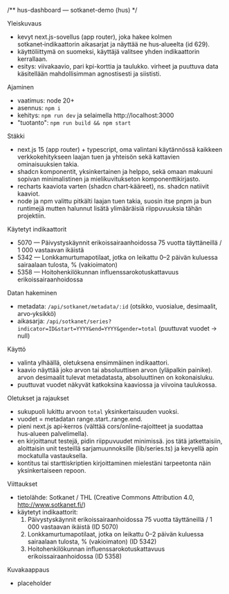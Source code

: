 /**
hus-dashboard — sotkanet-demo (hus)
*/

Yleiskuvaus
- kevyt next.js-sovellus (app router), joka hakee kolmen sotkanet‑indikaattorin aikasarjat ja näyttää ne hus‑alueelta (id 629).
- käyttöliittymä on suomeksi, käyttäjä valitsee yhden indikaattorin kerrallaan.
- esitys: viivakaavio, pari kpi-korttia ja taulukko. virheet ja puuttuva data käsitellään mahdollisimman agnostisesti ja siististi.

Ajaminen
- vaatimus: node 20+
- asennus: `npm i`
- kehitys: `npm run dev` ja selaimella http://localhost:3000
- "tuotanto": `npm run build && npm start`

Stäkki
- next.js 15 (app router) + typescript, oma valintani käytännössä kaikkeen verkkokehitykseen laajan tuen ja yhteisön sekä kattavien ominaisuuksien takia.
- shadcn komponentit, yksinkertainen ja helppo, sekä omaan makuuni sopivan minimalistinen ja mielikuvitukseton komponenttikirjasto.
- recharts kaaviota varten (shadcn chart‑kääreet), ns. shadcn natiivit kaaviot.
- node ja npm valittu pitkälti laajan tuen takia, suosin itse pnpm ja bun runtimejä mutten halunnut lisätä ylimääräisiä riippuvuuksia tähän projektiin.

Käytetyt indikaattorit
- 5070 — Päivystyskäynnit erikoissairaanhoidossa 75 vuotta täyttäneillä / 1 000 vastaavan ikäistä
- 5342 — Lonkkamurtumapotilaat, jotka on leikattu 0–2 päivän kuluessa sairaalaan tulosta, % (vakioimaton)
- 5358 — Hoitohenkilökunnan influenssarokotuskattavuus erikoissairaanhoidossa

Datan hakeminen
- metadata: `/api/sotkanet/metadata/:id` (otsikko, vuosialue, desimaalit, arvo‑yksikkö)
- aikasarja: `/api/sotkanet/series?indicator=ID&start=YYYY&end=YYYY&gender=total` (puuttuvat vuodet → null)

Käyttö
- valinta ylhäällä, oletuksena ensimmäinen indikaattori.
- kaavio näyttää joko arvon tai absoluuttisen arvon (yläpalkin painike). arvon desimaalit tulevat metadatasta, absoluuttinen on kokonaisluku.
- puuttuvat vuodet näkyvät katkoksina kaaviossa ja viivoina taulukossa.

Oletukset ja rajaukset
- sukupuoli lukittu arvoon `total` yksinkertaisuuden vuoksi.
- vuodet = metadatan range.start..range.end.
- pieni next.js api‑kerros (välttää cors/online‑rajoitteet ja suodattaa hus‑alueen palvelimella).
- en kirjoittanut testejä, pidin riippuvuudet minimissä. jos tätä jatkettaisiin, aloittaisin unit testeillä sarjamuunnoksille (lib/series.ts) ja kevyellä apin mockatulla vastauksella.
- kontitus tai starttiskriptien kirjoittaminen mielestäni tarpeetonta näin yksinkertaiseen repoon.

Viittaukset
- tietolähde: Sotkanet / THL (Creative Commons Attribution 4.0, http://www.sotkanet.fi/)
- käytetyt indikaattorit:
  1) Päivystyskäynnit erikoissairaanhoidossa 75 vuotta täyttäneillä / 1 000 vastaavan ikäistä (ID 5070)
  2) Lonkkamurtumapotilaat, jotka on leikattu 0–2 päivän kuluessa sairaalaan tulosta, % (vakioimaton) (ID 5342)
  3) Hoitohenkilökunnan influenssarokotuskattavuus erikoissairaanhoidossa (ID 5358)

Kuvakaappaus
- placeholder
